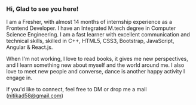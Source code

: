 ### Hi, Glad to see you here!

I am a Fresher, with almost 14 months of internship experience as a Frontend Developer. I have an Integrated M.tech degree in Computer Science Engineering. I am a fast learner with excellent communication and technical skills, skilled in C++, HTML5, CSS3, Bootstrap, JavaScript, Angular & React.js. 

When I'm not working, I love to read books, it gives me new perspectives, and I learn something new about myself and the world around me. I also love to meet new people and converse, dance is another happy activity I engage in.

If you'd like to connect, feel free to DM or drop me a mail (nitikad58@gmail.com)

<!--
**nitikad58/nitikad58** is a ✨ _special_ ✨ repository because its `README.md` (this file) appears on your GitHub profile.

Here are some ideas to get you started:

- 🔭 I’m currently working on ...
- 🌱 I’m currently learning ...
- 👯 I’m looking to collaborate on ...
- 🤔 I’m looking for help with ...
- 💬 Ask me about ...
- 📫 How to reach me: ...
- 😄 Pronouns: ...
- ⚡ Fun fact: ...
-->


